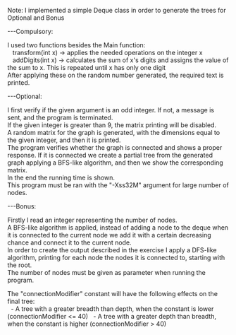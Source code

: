 Note: I implemented a simple Deque class in order to generate the trees for Optional and Bonus

---Compulsory:  
  
I used two functions besides the Main function:  
&nbsp;&nbsp;&nbsp;transform(int x) -> applies the needed operations on the integer x  
&nbsp;&nbsp;&nbsp;addDigits(int x) -> calculates the sum of x's digits and assigns the value of the sum to x. This is repeated until x has only one digit  
After applying these on the random number generated, the required text is printed.  

---Optional:  
  
I first verify if the given argument is an odd integer. If not, a message is sent, and the program is terminated.  
If the given integer is greater than 9, the matrix printing will be disabled.  
A random matrix for the graph is generated, with the dimensions equal to the given integer, and then it is printed.  
The program verifies whether the graph is connected and shows a proper response. If it is connected we create a partial tree from the generated graph applying a BFS-like algorithm, and then we show the corresponding matrix.  
In the end the running time is shown.  
This program must be ran with the "-Xss32M" argument for large number of nodes.  
  
---Bonus:  
  
Firstly I read an integer representing the number of nodes.  
A BFS-like algorithm is applied, instead of adding a node to the deque when it is connected to the current node we add it with a certain decreasing chance and connect it to the current node.  
In order to create the output described in the exercise I apply a DFS-like algorithm, printing for each node the nodes it is connected to, starting with the root.  
The number of nodes must be given as parameter when running the program.  
  
The "connectionModifier" constant will have the following effects on the final tree:  
&nbsp;&nbsp;- A tree with a greater breadth than depth, when the constant is lower (connectionModifier <= 40)
&nbsp;&nbsp;- A tree with a greater depth than breadth, when the constant is higher (connectionModifier > 40)
